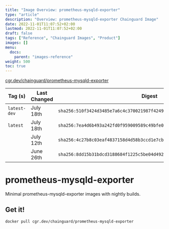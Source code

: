 ```yaml
---
title: "Image Overview: prometheus-mysqld-exporter"
type: "article"
description: "Overview: prometheus-mysqld-exporter Chainguard Image"
date: 2022-11-01T11:07:52+02:00
lastmod: 2022-11-01T11:07:52+02:00
draft: false
tags: ["Reference", "Chainguard Images", "Product"]
images: []
menu:
  docs:
    parent: "images-reference"
weight: 500
toc: true
---
```


[cgr.dev/chainguard/prometheus-mysqld-exporter](https://github.com/chainguard-images/images/tree/main/images/prometheus-mysqld-exporter)

| Tag (s)       | Last Changed | Digest                                                                    |
|---------------|--------------|---------------------------------------------------------------------------|
|  `latest-dev` | July 18th    | `sha256:510f3424d3485e7a6c4c370021987f4249fe9623600f1522c1a70d4c623b9692` |
|  `latest`     | July 18th    | `sha256:7ea4d6b493a242fd0f959009589c49bfe0942f22cd4e83ee0bfe91ea6e9ce8ca` |
|               | July 12th    | `sha256:4c27b8c03eaf4837158d4d58b3ccd1e7cb250936fa3c5033bd0ea2e514ddc74d` |
|               | June 26th    | `sha256:8dd15b31bdcd3188684f1225c5be04d49206136df7ef0fbab9477b7de455c0cb` |

# prometheus-mysqld-exporter

Minimal prometheus-mysqld-exporter images with nightly builds.

## Get it!

```shell
docker pull cgr.dev/chainguard/prometheus-mysqld-exporter
```
